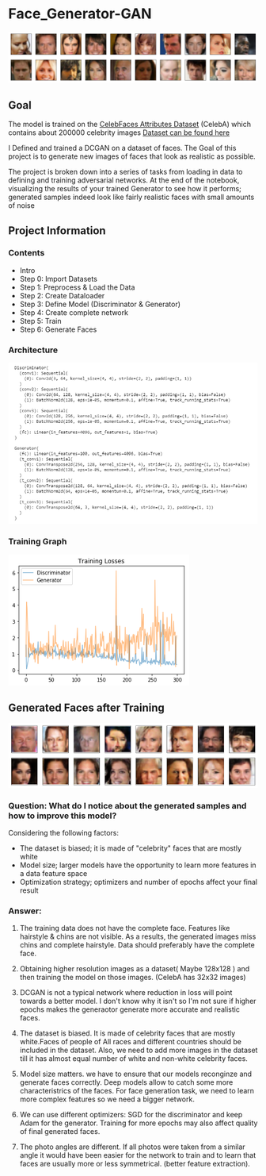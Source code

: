# Face_Generator-GAN

![Given Faces in dataset](givenfaces.png)

## Goal

The model is trained on the [CelebFaces Attributes Dataset](http://mmlab.ie.cuhk.edu.hk/projects/CelebA.html) (CelebA) which contains about 200000 celebrity images
[Dataset can be found here](https://s3.amazonaws.com/video.udacity-data.com/topher/2018/November/5be7eb6f_processed-celeba-small/processed-celeba-small.zip)

I Defined and trained a DCGAN on a dataset of faces. The Goal of this project is to generate new images of faces that look as realistic as possible.

The project is broken down into a series of tasks from loading in data to defining and training adversarial networks. At the end of the notebook, visualizing the results of your trained Generator to see how it performs; generated samples indeed look like fairly realistic faces with small amounts of noise

## Project Information

### Contents


- Intro
- Step 0: Import Datasets
- Step 1: Preprocess & Load the Data                                                           
- Step 2: Create Dataloader                                                       
- Step 3: Define Model (Discriminator & Generator)
- Step 4: Create complete network          
- Step 5: Train 
- Step 6: Generate Faces

### Architecture

![Architecture](architecture.PNG)

### Training Graph

![Training Loss](loss.png)

## Generated Faces after Training

![Generated Faces](generatedfaces.png)


### Question: What do I notice about the generated samples and how to improve this model?
Considering the following factors:

* The dataset is biased; it is made of "celebrity" faces that are mostly white
* Model size; larger models have the opportunity to learn more features in a data feature space
* Optimization strategy; optimizers and number of epochs affect your final result

### Answer:

 1. The training data does not have the complete face. Features like hairstyle & chins are not visible. As a results, the generated   images miss chins and complete hairstyle. Data should preferably have the complete face.

2. Obtaining higher resolution images as a dataset( Maybe 128x128 ) and then training the model on those images. (CelebA has 32x32 images)

3. DCGAN is not a typical network where reduction in loss will point towards a better model. I don't know why it isn't so I'm not sure if higher epochs makes the generaotor generate more accurate and realistic faces.

4. The dataset is biased. It is made of celebrity faces that are mostly white.Faces of people of All races and different countries should be included in the dataset. Also, we need to add more images in the dataset till it has almost equal number of white and non-white celebrity faces.

5. Model size matters. we have to ensure that our models reconginze and generate faces correctly. Deep models allow to catch some more characteristrics of the faces. For face generation task, we need to learn more complex features so we need a bigger network.

6. We can use different optimizers: SGD for the discriminator and keep Adam for the generator. Training for more epochs may also affect quality of final generated faces.

7. The photo angles are different. If all photos were taken from a similar angle it would have been easier for the network to train and to learn that faces are usually more or less symmetrical. (better feature extraction).
